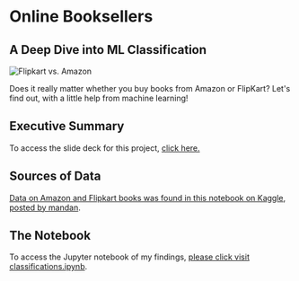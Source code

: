 # Online Booksellers
## A Deep Dive into ML Classification
![Flipkart vs. Amazon](https://i.postimg.cc/02SdjNnc/Screen-Shot-2020-05-04-at-7-50-13-PM.png)

Does it really matter whether you buy books from Amazon or FlipKart?
Let's find out, with a little help from machine learning!

## Executive Summary
To access the slide deck for this project, [click here.](https://docs.google.com/presentation/d/10v1Aer3eeoHz4IhXUPg38IqYZkf65WsB/edit?usp=sharing&ouid=111279835134577395368&rtpof=true&sd=true)

## Sources of Data
[Data on Amazon and Flipkart books was found in this notebook on Kaggle, posted by mandan](https://www.kaggle.com/mandan/amazon-vs-flipkart-book-prices).

## The Notebook
To access the Jupyter notebook of my findings, [please click visit classifications.ipynb](classifications.ipynb).
